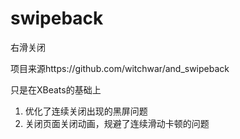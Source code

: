 # swipeback
右滑关闭

项目来源https://github.com/witchwar/and_swipeback



只是在XBeats的基础上
1. 优化了连续关闭出现的黑屏问题
2. 关闭页面关闭动画，规避了连续滑动卡顿的问题
